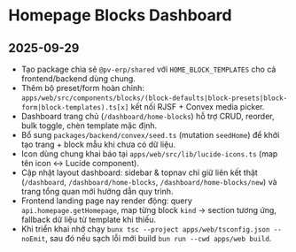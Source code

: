 # Homepage Blocks Dashboard

## 2025-09-29
- Tạo package chia sẻ `@pv-erp/shared` với `HOME_BLOCK_TEMPLATES` cho cả frontend/backend dùng chung.
- Thêm bộ preset/form hoàn chỉnh: `apps/web/src/components/blocks/(block-defaults|block-presets|block-form|block-templates).ts[x]` kết nối RJSF + Convex media picker.
- Dashboard trang chủ (`/dashboard/home-blocks`) hỗ trợ CRUD, reorder, bulk toggle, chèn template mặc định.
- Bổ sung `packages/backend/convex/seed.ts` (mutation `seedHome`) để khởi tạo trang + block mẫu khi chưa có dữ liệu.
- Icon dùng chung khai báo tại `apps/web/src/lib/lucide-icons.ts` (map tên icon ↔ Lucide component).
- Cập nhật layout dashboard: sidebar & topnav chỉ giữ liên kết thật (`/dashboard`, `/dashboard/home-blocks`, `/dashboard/home-blocks/new`) và trang tổng quan mới hướng dẫn quy trình.
- Frontend landing page nay render động: query `api.homepage.getHomepage`, map từng block `kind` → section tương ứng, fallback dữ liệu từ template khi thiếu.
- Khi triển khai nhớ chạy `bunx tsc --project apps/web/tsconfig.json --noEmit`, sau đó nếu sạch lỗi mới build `bun run --cwd apps/web build`.
